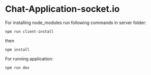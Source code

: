 # Chat-Application-socket.io

For installing node_modules run following commands in server folder:

    npm run client-install

then

    npm install

For running application:

    npm run dev
